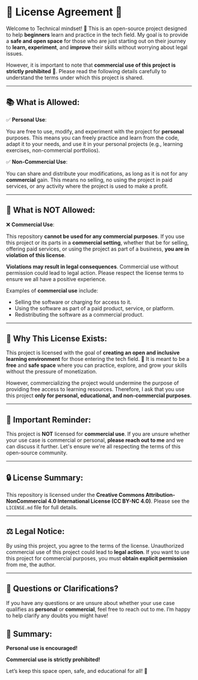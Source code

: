 # 📜 License Agreement  🚀

Welcome to Technical mindset! 👋 This is an open-source project designed to help **beginners** learn and practice in the tech field. My goal is to provide a **safe and open space** for those who are just starting out on their journey to **learn, experiment**, and **improve** their skills without worrying about legal issues.

However, it is important to note that **commercial use of this project is strictly prohibited** 🚫. Please read the following details carefully to understand the terms under which this project is shared.

---

## 📚 What is Allowed:

✅ **Personal Use**:

You are free to use, modify, and experiment with the project for **personal** purposes. This means you can freely practice and learn from the code, adapt it to your needs, and use it in your personal projects (e.g., learning exercises, non-commercial portfolios).

✅ **Non-Commercial Use**:

You can share and distribute your modifications, as long as it is not for any **commercial** gain. This means no selling, no using the project in paid services, or any activity where the project is used to make a profit.

---

## 🚫 What is NOT Allowed:

❌ **Commercial Use**:

This repository **cannot be used for any commercial purposes**. If you use this project or its parts in a **commercial setting**, whether that be for selling, offering paid services, or using the project as part of a business, **you are in violation of this license**.

**Violations may result in legal consequences**. Commercial use without permission could lead to legal action. Please respect the license terms to ensure we all have a positive experience.

Examples of **commercial use** include:

- Selling the software or charging for access to it.
- Using the software as part of a paid product, service, or platform.
- Redistributing the software as a commercial product.

---

## 🎯 Why This License Exists:

This project is licensed with the goal of **creating an open and inclusive learning environment** for those entering the tech field. 🌱 It is meant to be a **free** and **safe space** where you can practice, explore, and grow your skills without the pressure of monetization.

However, commercializing the project would undermine the purpose of providing free access to learning resources. Therefore, I ask that you use this project **only for personal, educational, and non-commercial purposes**.

---

## 🚨 Important Reminder:

This project is **NOT** licensed for **commercial use**. If you are unsure whether your use case is commercial or personal, **please reach out to me** and we can discuss it further. Let's ensure we're all respecting the terms of this open-source community.

---

## 🔒 License Summary:

This repository is licensed under the **Creative Commons Attribution-NonCommercial 4.0 International License (CC BY-NC 4.0)**. Please see the `LICENSE.md` file for full details.

---

## ⚖️ Legal Notice:

By using this project, you agree to the terms of the license. Unauthorized commercial use of this project could lead to **legal action**. If you want to use this project for commercial purposes, you must **obtain explicit permission** from me, the author.

---

## 💬 Questions or Clarifications?

If you have any questions or are unsure about whether your use case qualifies as **personal** or **commercial**, feel free to reach out to me. I’m happy to help clarify any doubts you might have!

## 🔑 Summary:

**Personal use is encouraged!**

**Commercial use is strictly prohibited!**

Let’s keep this space open, safe, and educational for all! 🙌
